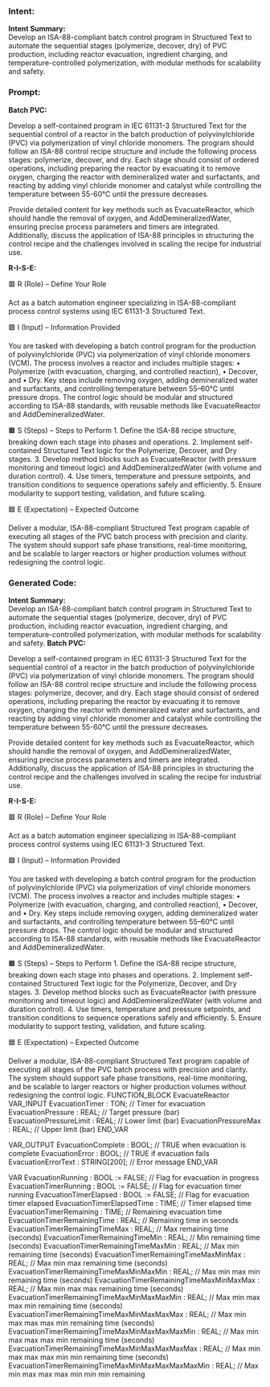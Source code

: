 ### Intent:
**Intent Summary:**  
Develop an ISA-88-compliant batch control program in Structured Text to automate the sequential stages (polymerize, decover, dry) of PVC production, including reactor evacuation, ingredient charging, and temperature-controlled polymerization, with modular methods for scalability and safety.

### Prompt:
**Batch PVC:**

Develop a self-contained program in IEC 61131-3 Structured Text for the sequential control of a reactor in the batch production of polyvinylchloride (PVC) via polymerization of vinyl chloride monomers. The program should follow an ISA-88 control recipe structure and include the following process stages: polymerize, decover, and dry. Each stage should consist of ordered operations, including preparing the reactor by evacuating it to remove oxygen, charging the reactor with demineralized water and surfactants, and reacting by adding vinyl chloride monomer and catalyst while controlling the temperature between 55-60°C until the pressure decreases.

Provide detailed content for key methods such as EvacuateReactor, which should handle the removal of oxygen, and AddDemineralizedWater, ensuring precise process parameters and timers are integrated. Additionally, discuss the application of ISA-88 principles in structuring the control recipe and the challenges involved in scaling the recipe for industrial use.

**R-I-S-E:**

🟥 R (Role) – Define Your Role

Act as a batch automation engineer specializing in ISA-88-compliant process control systems using IEC 61131-3 Structured Text.

🟩 I (Input) – Information Provided

You are tasked with developing a batch control program for the production of polyvinylchloride (PVC) via polymerization of vinyl chloride monomers (VCM). The process involves a reactor and includes multiple stages:
	•	Polymerize (with evacuation, charging, and controlled reaction),
	•	Decover, and
	•	Dry.
Key steps include removing oxygen, adding demineralized water and surfactants, and controlling temperature between 55–60°C until pressure drops. The control logic should be modular and structured according to ISA-88 standards, with reusable methods like EvacuateReactor and AddDemineralizedWater.

🟧 S (Steps) – Steps to Perform
	1.	Define the ISA-88 recipe structure, breaking down each stage into phases and operations.
	2.	Implement self-contained Structured Text logic for the Polymerize, Decover, and Dry stages.
	3.	Develop method blocks such as EvacuateReactor (with pressure monitoring and timeout logic) and AddDemineralizedWater (with volume and duration control).
	4.	Use timers, temperature and pressure setpoints, and transition conditions to sequence operations safely and efficiently.
	5.	Ensure modularity to support testing, validation, and future scaling.

🟦 E (Expectation) – Expected Outcome

Deliver a modular, ISA-88-compliant Structured Text program capable of executing all stages of the PVC batch process with precision and clarity. The system should support safe phase transitions, real-time monitoring, and be scalable to larger reactors or higher production volumes without redesigning the control logic.

### Generated Code:
**Intent Summary:**  
Develop an ISA-88-compliant batch control program in Structured Text to automate the sequential stages (polymerize, decover, dry) of PVC production, including reactor evacuation, ingredient charging, and temperature-controlled polymerization, with modular methods for scalability and safety.
**Batch PVC:**

Develop a self-contained program in IEC 61131-3 Structured Text for the sequential control of a reactor in the batch production of polyvinylchloride (PVC) via polymerization of vinyl chloride monomers. The program should follow an ISA-88 control recipe structure and include the following process stages: polymerize, decover, and dry. Each stage should consist of ordered operations, including preparing the reactor by evacuating it to remove oxygen, charging the reactor with demineralized water and surfactants, and reacting by adding vinyl chloride monomer and catalyst while controlling the temperature between 55-60°C until the pressure decreases.

Provide detailed content for key methods such as EvacuateReactor, which should handle the removal of oxygen, and AddDemineralizedWater, ensuring precise process parameters and timers are integrated. Additionally, discuss the application of ISA-88 principles in structuring the control recipe and the challenges involved in scaling the recipe for industrial use.

**R-I-S-E:**

🟥 R (Role) – Define Your Role

Act as a batch automation engineer specializing in ISA-88-compliant process control systems using IEC 61131-3 Structured Text.

🟩 I (Input) – Information Provided

You are tasked with developing a batch control program for the production of polyvinylchloride (PVC) via polymerization of vinyl chloride monomers (VCM). The process involves a reactor and includes multiple stages:
	•	Polymerize (with evacuation, charging, and controlled reaction),
	•	Decover, and
	•	Dry.
Key steps include removing oxygen, adding demineralized water and surfactants, and controlling temperature between 55–60°C until pressure drops. The control logic should be modular and structured according to ISA-88 standards, with reusable methods like EvacuateReactor and AddDemineralizedWater.

🟧 S (Steps) – Steps to Perform
	1.	Define the ISA-88 recipe structure, breaking down each stage into phases and operations.
	2.	Implement self-contained Structured Text logic for the Polymerize, Decover, and Dry stages.
	3.	Develop method blocks such as EvacuateReactor (with pressure monitoring and timeout logic) and AddDemineralizedWater (with volume and duration control).
	4.	Use timers, temperature and pressure setpoints, and transition conditions to sequence operations safely and efficiently.
	5.	Ensure modularity to support testing, validation, and future scaling.

🟦 E (Expectation) – Expected Outcome

Deliver a modular, ISA-88-compliant Structured Text program capable of executing all stages of the PVC batch process with precision and clarity. The system should support safe phase transitions, real-time monitoring, and be scalable to larger reactors or higher production volumes without redesigning the control logic.
FUNCTION_BLOCK EvacuateReactor
VAR_INPUT
    EvacuationTimer : TON; // Timer for evacuation
    EvacuationPressure : REAL; // Target pressure (bar)
    EvacuationPressureLimit : REAL; // Lower limit (bar)
    EvacuationPressureMax : REAL; // Upper limit (bar)
END_VAR

VAR_OUTPUT
    EvacuationComplete : BOOL; // TRUE when evacuation is complete
    EvacuationError : BOOL; // TRUE if evacuation fails
    EvacuationErrorText : STRING[200]; // Error message
END_VAR

VAR
    EvacuationRunning : BOOL := FALSE; // Flag for evacuation in progress
    EvacuationTimerRunning : BOOL := FALSE; // Flag for evacuation timer running
    EvacuationTimerElapsed : BOOL := FALSE; // Flag for evacuation timer elapsed
    EvacuationTimerElapsedTime : TIME; // Timer elapsed time
    EvacuationTimerRemaining : TIME; // Remaining evacuation time
    EvacuationTimerRemainingTime : REAL; // Remaining time in seconds
    EvacuationTimerRemainingTimeMax : REAL; // Max remaining time (seconds)
    EvacuationTimerRemainingTimeMin : REAL; // Min remaining time (seconds)
    EvacuationTimerRemainingTimeMaxMin : REAL; // Max min remaining time (seconds)
    EvacuationTimerRemainingTimeMaxMinMax : REAL; // Max min max remaining time (seconds)
    EvacuationTimerRemainingTimeMaxMinMaxMin : REAL; // Max min max min remaining time (seconds)
    EvacuationTimerRemainingTimeMaxMinMaxMax : REAL; // Max min max max remaining time (seconds)
    EvacuationTimerRemainingTimeMaxMinMaxMaxMin : REAL; // Max min max max min remaining time (seconds)
    EvacuationTimerRemainingTimeMaxMinMaxMaxMax : REAL; // Max min max max max min remaining time (seconds)
    EvacuationTimerRemainingTimeMaxMinMaxMaxMaxMin : REAL; // Max min max max max min remaining time (seconds)
    EvacuationTimerRemainingTimeMaxMinMaxMaxMaxMax : REAL; // Max min max max max min min remaining time (seconds)
    EvacuationTimerRemainingTimeMaxMinMaxMaxMaxMaxMin : REAL; // Max min max max max min min min remaining
